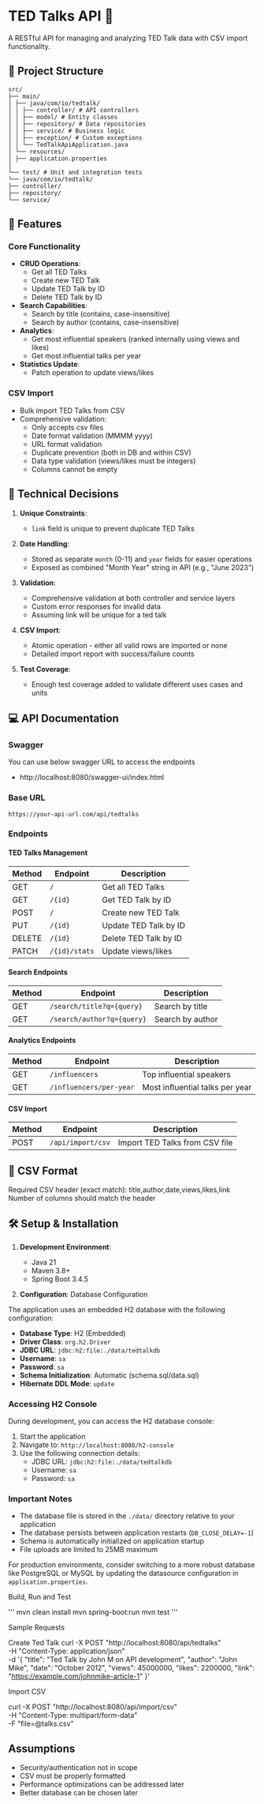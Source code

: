 # TED Talks API 🎤

A RESTful API for managing and analyzing TED Talk data with CSV import functionality.

## 📂 Project Structure
```
src/
├── main/
│ ├── java/com/io/tedtalk/
│ │ ├── controller/ # API controllers
│ │ ├── model/ # Entity classes
│ │ ├── repository/ # Data repositories
│ │ ├── service/ # Business logic
│ │ ├── exception/ # Custom exceptions
│ │ └── TedTalkApiApplication.java
│ └── resources/
│ ├── application.properties
│
└── test/ # Unit and integration tests
└── java/com/io/tedtalk/
├── controller/
├── repository/
└── service/
```


## 🚀 Features

### Core Functionality
- **CRUD Operations**:
  - Get all TED Talks
  - Create new TED Talk
  - Update TED Talk by ID
  - Delete TED Talk by ID
- **Search Capabilities**:
  - Search by title (contains, case-insensitive)
  - Search by author (contains, case-insensitive)
- **Analytics**:
  - Get most influential speakers (ranked internally using views and likes)
  - Get most influential talks per year
- **Statistics Update**:
  - Patch operation to update views/likes

### CSV Import
- Bulk import TED Talks from CSV
- Comprehensive validation:
  - Only accepts csv files
  - Date format validation (MMMM yyyy)
  - URL format validation
  - Duplicate prevention (both in DB and within CSV)
  - Data type validation (views/likes must be integers)
  - Columns cannot be empty

## 🔧 Technical Decisions

1. **Unique Constraints**:
   - `link` field is unique to prevent duplicate TED Talks

2. **Date Handling**:
   - Stored as separate `month` (0-11) and `year` fields for easier operations
   - Exposed as combined "Month Year" string in API (e.g., "June 2023")

3. **Validation**:
   - Comprehensive validation at both controller and service layers
   - Custom error responses for invalid data
   - Assuming link will be unique for a ted talk

4. **CSV Import**:
   - Atomic operation - either all valid rows are imported or none
   - Detailed import report with success/failure counts

5. **Test Coverage**:
   - Enough test coverage added to validate different uses cases and units
  
## 💻 API Documentation

### Swagger
You can use below swagger URL to access the endpoints

- http://localhost:8080/swagger-ui/index.html

### Base URL
`https://your-api-url.com/api/tedtalks`

### Endpoints

#### TED Talks Management
| Method | Endpoint                | Description                          |
|--------|-------------------------|--------------------------------------|
| GET    | `/`                     | Get all TED Talks                    |
| GET    | `/{id}`                 | Get TED Talk by ID                   |
| POST   | `/`                     | Create new TED Talk                  |
| PUT    | `/{id}`                 | Update TED Talk by ID                |
| DELETE | `/{id}`                 | Delete TED Talk by ID                |
| PATCH  | `/{id}/stats`           | Update views/likes                   |

#### Search Endpoints
| Method | Endpoint                | Description                          |
|--------|-------------------------|--------------------------------------|
| GET    | `/search/title?q={query}` | Search by title                     |
| GET    | `/search/author?q={query}`| Search by author                    |

#### Analytics Endpoints
| Method | Endpoint                | Description                          |
|--------|-------------------------|--------------------------------------|
| GET    | `/influencers`          | Top influential speakers             |
| GET    | `/influencers/per-year` | Most influential talks per year      |

#### CSV Import
| Method | Endpoint          | Description                     |
|--------|-------------------|---------------------------------|
| POST   | `/api/import/csv` | Import TED Talks from CSV file  |

## 📝 CSV Format

Required CSV header (exact match): title,author,date,views,likes,link
Number of columns should match the header


## 🛠️ Setup & Installation

1. **Development Environment**:
   - Java 21
   - Maven 3.8+
   - Spring Boot 3.4.5

2. **Configuration**: Database Configuration

The application uses an embedded H2 database with the following configuration:

- **Database Type**: H2 (Embedded)
- **Driver Class**: `org.h2.Driver`
- **JDBC URL**: `jdbc:h2:file:./data/tedtalkdb`
- **Username**: `sa`
- **Password**: `sa`
- **Schema Initialization**: Automatic (schema.sql/data.sql)
- **Hibernate DDL Mode**: `update`

### Accessing H2 Console

During development, you can access the H2 database console:

1. Start the application
2. Navigate to: `http://localhost:8080/h2-console`
3. Use the following connection details:
   - JDBC URL: `jdbc:h2:file:./data/tedtalkdb`
   - Username: `sa`
   - Password: `sa`

### Important Notes

- The database file is stored in the `./data/` directory relative to your application
- The database persists between application restarts (`DB_CLOSE_DELAY=-1`)
- Schema is automatically initialized on application startup
- File uploads are limited to 25MB maximum

For production environments, consider switching to a more robust database like PostgreSQL or MySQL by updating the datasource configuration in `application.properties`.

Build, Run and Test

'''
mvn clean install
mvn spring-boot:run
mvn test
'''

Sample Requests

Create Ted Talk
curl -X POST "http://localhost:8080/api/tedtalks" \
-H "Content-Type: application/json" \
-d '{
    "title": "Ted Talk by John M on API development",
    "author": "John Mike",
    "date": "October 2012",
    "views": 45000000,
    "likes": 2200000,
    "link": "https://example.com/johnmike-article-1"
}'

Import CSV

curl -X POST "http://localhost:8080/api/import/csv" \
-H "Content-Type: multipart/form-data" \
-F "file=@talks.csv"


## Assumptions
- Security/authentication not in scope
- CSV must be properly formatted
- Performance optimizations can be addressed later
- Better database can be chosen later

